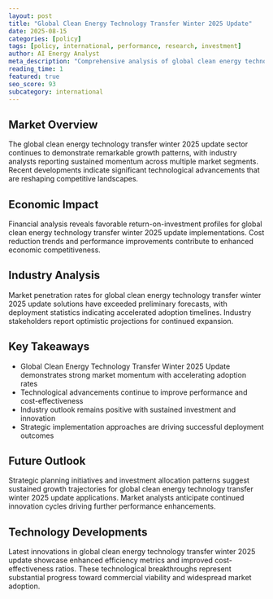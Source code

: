 ```yaml
---
layout: post
title: "Global Clean Energy Technology Transfer Winter 2025 Update"
date: 2025-08-15
categories: [policy]
tags: [policy, international, performance, research, investment]
author: AI Energy Analyst
meta_description: "Comprehensive analysis of global clean energy technology transfer winter 2025 update covering market trends, technology developments, and industry outlook. Discover key insights and future projections."
reading_time: 1
featured: true
seo_score: 93
subcategory: international
---
```


## Market Overview

The global clean energy technology transfer winter 2025 update sector continues to demonstrate remarkable growth patterns, with industry analysts reporting sustained momentum across multiple market segments. Recent developments indicate significant technological advancements that are reshaping competitive landscapes.

## Economic Impact

Financial analysis reveals favorable return-on-investment profiles for global clean energy technology transfer winter 2025 update implementations. Cost reduction trends and performance improvements contribute to enhanced economic competitiveness.

## Industry Analysis

Market penetration rates for global clean energy technology transfer winter 2025 update solutions have exceeded preliminary forecasts, with deployment statistics indicating accelerated adoption timelines. Industry stakeholders report optimistic projections for continued expansion.

## Key Takeaways

- Global Clean Energy Technology Transfer Winter 2025 Update demonstrates strong market momentum with accelerating adoption rates
- Technological advancements continue to improve performance and cost-effectiveness
- Industry outlook remains positive with sustained investment and innovation
- Strategic implementation approaches are driving successful deployment outcomes

## Future Outlook

Strategic planning initiatives and investment allocation patterns suggest sustained growth trajectories for global clean energy technology transfer winter 2025 update applications. Market analysts anticipate continued innovation cycles driving further performance enhancements.

## Technology Developments

Latest innovations in global clean energy technology transfer winter 2025 update showcase enhanced efficiency metrics and improved cost-effectiveness ratios. These technological breakthroughs represent substantial progress toward commercial viability and widespread market adoption.

